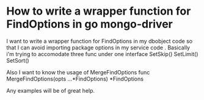 
# How to write a wrapper function for FindOptions in go mongo-driver

I want to write a wrapper function for FindOptions in my dbobject code so that I can avoid importing package options in my service code .  Basically i'm trying to accomodate three func under one interface
SetSkip() 
SetLimit()
SetSort()

Also I want to know the usage of MergeFindOptions
func MergeFindOptions(opts ...*FindOptions) *FindOptions

Any examples will be of great help.

        